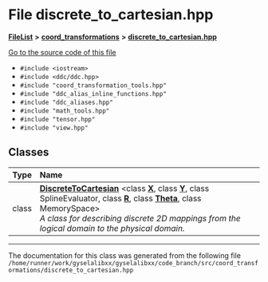 

# File discrete\_to\_cartesian.hpp



[**FileList**](files.md) **>** [**coord\_transformations**](dir_67161c4ffadea73fddf46ea451c2f62c.md) **>** [**discrete\_to\_cartesian.hpp**](discrete__to__cartesian_8hpp.md)

[Go to the source code of this file](discrete__to__cartesian_8hpp_source.md)



* `#include <iostream>`
* `#include <ddc/ddc.hpp>`
* `#include "coord_transformation_tools.hpp"`
* `#include "ddc_alias_inline_functions.hpp"`
* `#include "ddc_aliases.hpp"`
* `#include "math_tools.hpp"`
* `#include "tensor.hpp"`
* `#include "view.hpp"`















## Classes

| Type | Name |
| ---: | :--- |
| class | [**DiscreteToCartesian**](classDiscreteToCartesian.md) &lt;class [**X**](structX.md), class [**Y**](structY.md), class SplineEvaluator, class [**R**](structR.md), class [**Theta**](structTheta.md), class MemorySpace&gt;<br>_A class for describing discrete 2D mappings from the logical domain to the physical domain._  |



















































------------------------------
The documentation for this class was generated from the following file `/home/runner/work/gyselalibxx/gyselalibxx/code_branch/src/coord_transformations/discrete_to_cartesian.hpp`

